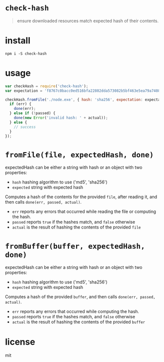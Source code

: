# `check-hash`

> ensure downloaded resources match expected hash of their contents.

# install

```
npm i -S check-hash
```

# usage

```js
var checkHash = require('check-hash');
var expectation = 'f8767c0bacc0ed516bfa22802dda573082b5bf463e5ea79a74087272ccb2d1e2'; // node v4.3.2

checkHash.fromFile('./node.exe', { hash: 'sha256', expectation: expectation }, function (err, passed, actual) {
  if (err) {
    done(err);
  } else if (!passed) {
    done(new Error('invalid hash: ' + actual));
  } else {
    // success
  }
});
```

# `fromFile(file, expectedHash, done)`

expectedHash can be either a string with hash or an object with two properties:
- `hash` hashing algorithm to use ('md5', 'sha256')
- `expected` string with expected hash

Computes a hash of the contents for the provided `file`, after reading it, and then calls `done(err, passed, actual)`.

- `err` reports any errors that occurred while reading the file or computing the hash.
- `passed` reports `true` if the hashes match, and `false` otherwise
- `actual` is the result of hashing the contents of the provided `file`

# `fromBuffer(buffer, expectedHash, done)`

expectedHash can be either a string with hash or an object with two properties:
- `hash` hashing algorithm to use ('md5', 'sha256')
- `expected` string with expected hash
 
Computes a hash of the provided `buffer`, and then calls `done(err, passed, actual)`.

- `err` reports any errors that occurred while computing the hash.
- `passed` reports `true` if the hashes match, and `false` otherwise
- `actual` is the result of hashing the contents of the provided `buffer`

# license

mit
